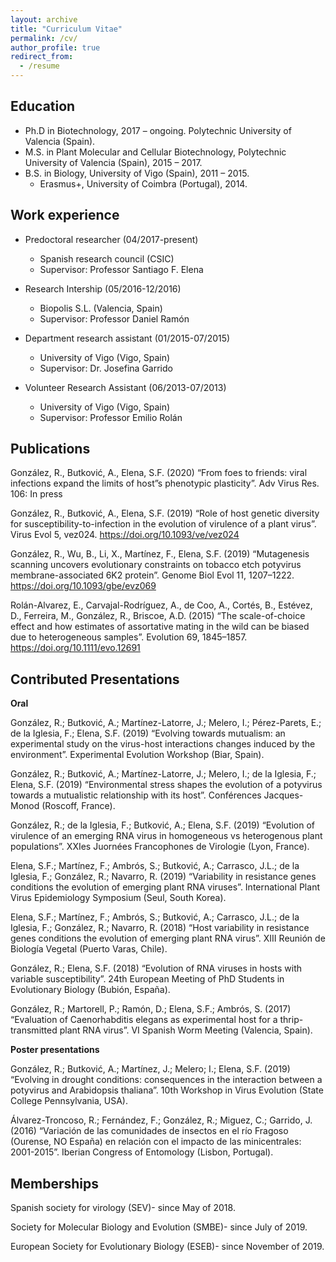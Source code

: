 ```yaml
---
layout: archive
title: "Curriculum Vitae"
permalink: /cv/
author_profile: true
redirect_from:
  - /resume
---
```


## Education

* Ph.D in Biotechnology, 2017 – ongoing. 
Polytechnic University of Valencia (Spain).
* M.S. in Plant Molecular and Cellular Biotechnology, Polytechnic University of Valencia (Spain), 2015 – 2017.
* B.S. in Biology, University of Vigo (Spain), 2011 – 2015.
  * Erasmus+, University of Coimbra (Portugal), 2014.

## Work experience

* Predoctoral researcher (04/2017-present)
  * Spanish research council (CSIC)
  * Supervisor: Professor Santiago F. Elena

* Research Intership (05/2016-12/2016)
  * Biopolis S.L. (Valencia, Spain)
  * Supervisor: Professor Daniel Ramón
  
* Department research assistant (01/2015-07/2015)
  * University of Vigo (Vigo, Spain)
  * Supervisor: Dr. Josefina Garrido

* Volunteer Research Assistant (06/2013-07/2013)
  * University of Vigo (Vigo, Spain)
  * Supervisor: Professor Emilio Rolán

## Publications

González, R., Butković, A., Elena, S.F. (2020) “From foes to friends: viral infections expand the limits of host”s phenotypic plasticity”. Adv Virus Res. 106: In press

González, R., Butković, A., Elena, S.F. (2019) “Role of host genetic diversity for susceptibility-to-infection in the evolution of virulence of a plant virus”. Virus Evol 5, vez024.
https://doi.org/10.1093/ve/vez024

González, R., Wu, B., Li, X., Martínez, F., Elena, S.F. (2019) “Mutagenesis scanning uncovers evolutionary constraints on tobacco etch potyvirus membrane-associated 6K2 protein”. Genome Biol Evol 11, 1207–1222. 
https://doi.org/10.1093/gbe/evz069

Rolán-Alvarez, E., Carvajal-Rodríguez, A., de Coo, A., Cortés, B., Estévez, D., Ferreira, M., González, R., Briscoe, A.D. (2015) “The scale-of-choice effect and how estimates of assortative mating in the wild can be biased due to heterogeneous samples”. Evolution 69, 1845–1857. 
https://doi.org/10.1111/evo.12691

  
## Contributed Presentations

**Oral**

González, R.; Butković, A.; Martínez-Latorre, J.; Melero, I.; Pérez-Parets, E.; de la Iglesia, F.; Elena, S.F. (2019) “Evolving towards mutualism: an experimental study on the virus-host interactions changes induced by the environment”. Experimental Evolution Workshop (Biar, Spain).

González, R.; Butković, A.; Martínez-Latorre, J.; Melero, I.; de la Iglesia, F.; Elena, S.F. (2019) “Environmental stress shapes the evolution of a potyvirus towards a mutualistic relationship with its host”. Conférences Jacques-Monod (Roscoff, France).

González, R.; de la Iglesia, F.; Butković, A.; Elena, S.F. (2019) “Evolution of virulence of an emerging RNA virus in homogeneous vs heterogenous plant populations”. XXIes Juornées Francophones de Virologie (Lyon, France).

Elena, S.F.; Martínez, F.; Ambrós, S.; Butković, A.; Carrasco, J.L.; de la Iglesia, F.; González, R.; Navarro, R. (2019) “Variability in resistance genes conditions the evolution of emerging plant RNA viruses”. International Plant Virus Epidemiology Symposium (Seul, South Korea).


Elena, S.F.; Martínez, F.; Ambrós, S.; Butković, A.; Carrasco, J.L.; de la Iglesia, F.; González, R.; Navarro, R. (2018) “Host variability in resistance genes conditions the evolution of emerging plant RNA virus”. XIII Reunión de Biología Vegetal (Puerto Varas, Chile).

González, R.; Elena, S.F. (2018) “Evolution of RNA viruses in hosts with variable susceptibility”. 24th European Meeting of PhD Students in Evolutionary Biology (Bubión, España).

González, R.; Martorell, P.; Ramón, D.; Elena, S.F.; Ambrós, S. (2017) “Evaluation of Caenorhabditis elegans as experimental host for a thrip-transmitted plant RNA virus”. VI Spanish Worm Meeting (Valencia, Spain).


**Poster presentations**

González, R.; Butković, A.; Martínez, J.; Melero; I.; Elena, S.F. (2019) “Evolving in drought conditions: consequences in the interaction between a potyvirus and Arabidopsis thaliana”. 10th Workshop in Virus Evolution (State College Pennsylvania, USA).

Álvarez-Troncoso, R.; Fernández, F.; González, R.; Miguez, C.; Garrido, J. (2016) “Variación de las comunidades de insectos en el río Fragoso (Ourense, NO España) en relación con el impacto de las minicentrales: 2001-2015”. Iberian Congress of Entomology (Lisbon, Portugal).

  
## Memberships

Spanish society for virology (SEV)- since May of 2018.

Society for Molecular Biology and Evolution (SMBE)- since July of 2019.

European Society for Evolutionary Biology (ESEB)- since November of 2019.



  
